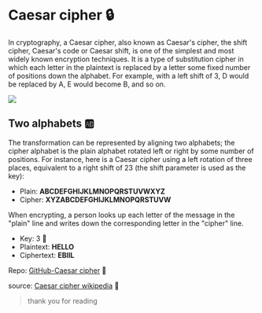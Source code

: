 # Caesar cipher 🔒

In cryptography, a Caesar cipher, also known as Caesar's cipher, the shift cipher, Caesar's code or Caesar shift, is one of the simplest and most widely known encryption techniques. It is a type of substitution cipher in which each letter in the plaintext is replaced by a letter some fixed number of positions down the alphabet. For example, with a left shift of 3, D would be replaced by A, E would become B, and so on.

![](https://upload.wikimedia.org/wikipedia/commons/4/4a/Caesar_cipher_left_shift_of_3.svg)

## Two alphabets 🆎

The transformation can be represented by aligning two alphabets; the cipher alphabet is the plain alphabet rotated left or right by some number of positions. For instance, here is a Caesar cipher using a left rotation of three places, equivalent to a right shift of 23 (the shift parameter is used as the key):

- Plain:    __ABCDEFGHIJKLMNOPQRSTUVWXYZ__
- Cipher:   __XYZABCDEFGHIJKLMNOPQRSTUVW__

When encrypting, a person looks up each letter of the message in the "plain" line and writes down the corresponding letter in the "cipher" line.

- Key: 3 🔑
- Plaintext:  __HELLO__
- Ciphertext: __EBIIL__

Repo: [GitHub-Caesar cipher](https://github.com/c4rlosc7/wiki/tree/master/CaesarCipher) 🔗

source: [Caesar cipher wikipedia](https://en.wikipedia.org/wiki/Caesar_cipher) 🔗

> thank you for reading
